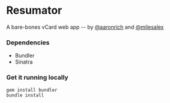 # Resumator
A bare-bones vCard web app -- by [@aaronrich](https://github.com/aaronrich) and [@milesalex](https://github.com/milesalex)

### Dependencies
- Bundler
- Sinatra

### Get it running locally
	gem install bundler
	bundle install

